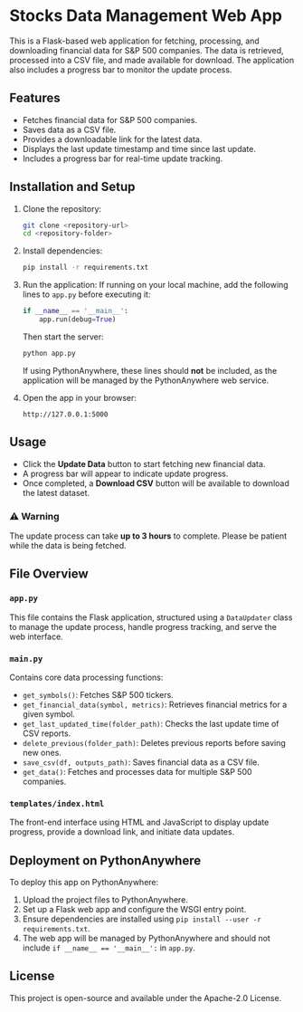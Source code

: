 # Stocks Data Management Web App

This is a Flask-based web application for fetching, processing, and downloading financial data for S&P 500 companies. The data is retrieved, processed into a CSV file, and made available for download. The application also includes a progress bar to monitor the update process.

## Features
- Fetches financial data for S&P 500 companies.
- Saves data as a CSV file.
- Provides a downloadable link for the latest data.
- Displays the last update timestamp and time since last update.
- Includes a progress bar for real-time update tracking.

## Installation and Setup

1. Clone the repository:
   ```sh
   git clone <repository-url>
   cd <repository-folder>
   ```

2. Install dependencies:
   ```sh
   pip install -r requirements.txt
   ```

3. Run the application:
   If running on your local machine, add the following lines to `app.py` before executing it:
   ```python
   if __name__ == '__main__':
       app.run(debug=True)
   ```
   Then start the server:
   ```sh
   python app.py
   ```
   If using PythonAnywhere, these lines should **not** be included, as the application will be managed by the PythonAnywhere web service.

4. Open the app in your browser:
   ```
   http://127.0.0.1:5000
   ```

## Usage

- Click the **Update Data** button to start fetching new financial data.
- A progress bar will appear to indicate update progress.
- Once completed, a **Download CSV** button will be available to download the latest dataset.

### ⚠ Warning
The update process can take **up to 3 hours** to complete. Please be patient while the data is being fetched.

## File Overview

### `app.py`
This file contains the Flask application, structured using a `DataUpdater` class to manage the update process, handle progress tracking, and serve the web interface.

### `main.py`
Contains core data processing functions:
- `get_symbols()`: Fetches S&P 500 tickers.
- `get_financial_data(symbol, metrics)`: Retrieves financial metrics for a given symbol.
- `get_last_updated_time(folder_path)`: Checks the last update time of CSV reports.
- `delete_previous(folder_path)`: Deletes previous reports before saving new ones.
- `save_csv(df, outputs_path)`: Saves financial data as a CSV file.
- `get_data()`: Fetches and processes data for multiple S&P 500 companies.

### `templates/index.html`
The front-end interface using HTML and JavaScript to display update progress, provide a download link, and initiate data updates.

## Deployment on PythonAnywhere

To deploy this app on PythonAnywhere:
1. Upload the project files to PythonAnywhere.
2. Set up a Flask web app and configure the WSGI entry point.
3. Ensure dependencies are installed using `pip install --user -r requirements.txt`.
4. The web app will be managed by PythonAnywhere and should not include `if __name__ == '__main__':` in `app.py`.

## License
This project is open-source and available under the Apache-2.0 License.


